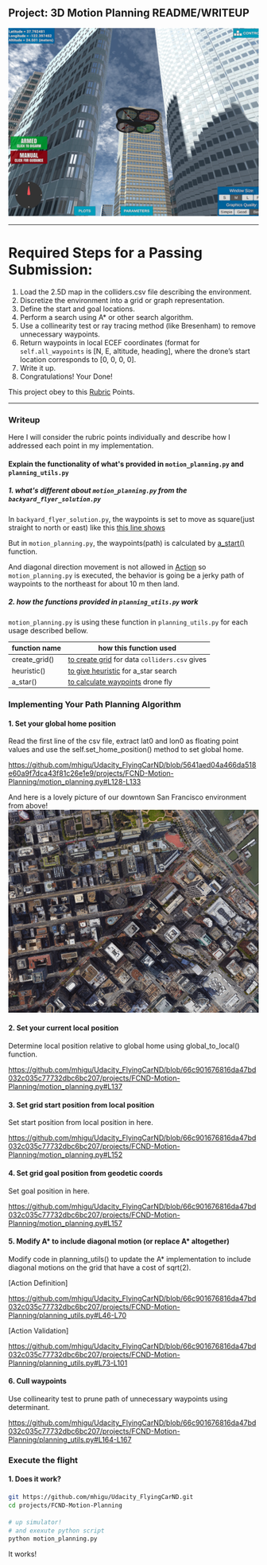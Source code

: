 ## Project: 3D Motion Planning README/WRITEUP
![Quad Image](./misc/enroute.png)

---


# Required Steps for a Passing Submission:
1. Load the 2.5D map in the colliders.csv file describing the environment.
2. Discretize the environment into a grid or graph representation.
3. Define the start and goal locations.
4. Perform a search using A* or other search algorithm.
5. Use a collinearity test or ray tracing method (like Bresenham) to remove unnecessary waypoints.
6. Return waypoints in local ECEF coordinates (format for `self.all_waypoints` is [N, E, altitude, heading], where the drone’s start location corresponds to [0, 0, 0, 0].
7. Write it up.
8. Congratulations!  Your Done!

This project obey to this [Rubric](https://review.udacity.com/#!/rubrics/1534/view) Points.


---
### Writeup

Here I will consider the rubric points individually and describe how I addressed each point in my implementation.  

#### Explain the functionality of what's provided in `motion_planning.py` and `planning_utils.py`

##### 1. what's different about `motion_planning.py` from the `backyard_flyer_solution.py`

In `backyard_flyer_solution.py`, the waypoints is set to move as square(just straight to north or east) like this [this line shows](https://github.com/udacity/FCND-Motion-Planning/blob/590a4c12b9ec76295a396d8c87a34f149176c119/backyard_flyer_solution.py#L72-L75)

But in `motion_planning.py`, the waypoints(path) is calculated by [a_start()](https://github.com/udacity/FCND-Motion-Planning/blob/590a4c12b9ec76295a396d8c87a34f149176c119/planning_utils.py#L91) function.

And diagonal direction movement is not allowed in [Action](https://github.com/udacity/FCND-Motion-Planning/blob/590a4c12b9ec76295a396d8c87a34f149176c119/planning_utils.py#L45-L65) so `motion_planning.py` is executed, the behavior is going be a jerky path of waypoints to the northeast for about 10 m then land.

##### 2. how the functions provided in `planning_utils.py` work

`motion_planning.py` is using these function in `planning_utils.py` for each usage described bellow.

function name | how this function used
--- | --- 
create_grid() | [to create grid](https://github.com/udacity/FCND-Motion-Planning/blob/590a4c12b9ec76295a396d8c87a34f149176c119/motion_planning.py#L136) for data `colliders.csv` gives   
heuristic() | [to give heuristic](https://github.com/udacity/FCND-Motion-Planning/blob/590a4c12b9ec76295a396d8c87a34f149176c119/motion_planning.py#L150) for a_star search  
a_star() | [to calculate waypoints](https://github.com/udacity/FCND-Motion-Planning/blob/590a4c12b9ec76295a396d8c87a34f149176c119/motion_planning.py#L150) drone fly  


### Implementing Your Path Planning Algorithm

#### 1. Set your global home position
Read the first line of the csv file, extract lat0 and lon0 as floating point values and use the self.set_home_position() method to set global home.

https://github.com/mhigu/Udacity_FlyingCarND/blob/5641aed04a466da518e60a9f7dca43f81c26e1e9/projects/FCND-Motion-Planning/motion_planning.py#L128-L133

And here is a lovely picture of our downtown San Francisco environment from above!
![Map of SF](./misc/map.png)

#### 2. Set your current local position
Determine local position relative to global home using global_to_local() function. 

https://github.com/mhigu/Udacity_FlyingCarND/blob/66c901676816da47bd032c035c77732dbc6bc207/projects/FCND-Motion-Planning/motion_planning.py#L137

#### 3. Set grid start position from local position
Set start position from local position in here.

https://github.com/mhigu/Udacity_FlyingCarND/blob/66c901676816da47bd032c035c77732dbc6bc207/projects/FCND-Motion-Planning/motion_planning.py#L152

#### 4. Set grid goal position from geodetic coords
Set goal position in here.

https://github.com/mhigu/Udacity_FlyingCarND/blob/66c901676816da47bd032c035c77732dbc6bc207/projects/FCND-Motion-Planning/motion_planning.py#L157

#### 5. Modify A* to include diagonal motion (or replace A* altogether)
Modify code in planning_utils() to update the A* implementation to include diagonal motions on the grid that have a cost of sqrt(2).

[Action Definition]

https://github.com/mhigu/Udacity_FlyingCarND/blob/66c901676816da47bd032c035c77732dbc6bc207/projects/FCND-Motion-Planning/planning_utils.py#L46-L70

[Action Validation]

https://github.com/mhigu/Udacity_FlyingCarND/blob/66c901676816da47bd032c035c77732dbc6bc207/projects/FCND-Motion-Planning/planning_utils.py#L73-L101

#### 6. Cull waypoints 
Use collinearity test to prune path of unnecessary waypoints using determinant.

https://github.com/mhigu/Udacity_FlyingCarND/blob/66c901676816da47bd032c035c77732dbc6bc207/projects/FCND-Motion-Planning/planning_utils.py#L164-L167

### Execute the flight
#### 1. Does it work?

```bash
git https://github.com/mhigu/Udacity_FlyingCarND.git
cd projects/FCND-Motion-Planning

# up simulator!
# and exexute python script
python motion_planning.py
```

It works!
